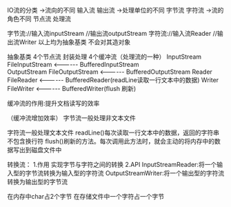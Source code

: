 IO流的分类
->流向的不同 输入流 输出流
->处理单位的不同 字节流 字符流
->流的角色不同 节点流 处理流

字节流://输入流inputStream //输出流outputStream
字符流://输入流Reader //输出流Writer
以上均为抽象基类 不会对其造对象

抽象基类           4个节点流           封装处理      4个缓冲流（处理流的一种）
InputStream      FileInputStream    <------     BufferedInputStream  
OutputStream     FileOutputStream   <------     BufferedOutputStream
Reader           FileReader         <------     BufferedReader(readLine读取一行文本中的数据)
Writer           FileWriter         <------     BufferedWriter(flush 刷新)       

缓冲流的作用:提升文档读写的效率

（缓冲流增加效率）
字节流一般处理非文本文件

字符流一般处理文本文件
readLine()每次读取一行文本中的数据，返回的字符串不包含换行符
flush()刷新的方法。每次调用此方法时，就会主动的将内存中的数据写出到磁盘文件中

转换流：
1.作用 实现字节与字符之间的转换
2.API 
    InputStreamReader:将一个输入型的字节流转换为输入型的字符流
    OutputStreamWriter:将一个输出型的字符流转换为输出型的字节流

在内存中char占2个字节
在存储文件中一个字符占一个字节